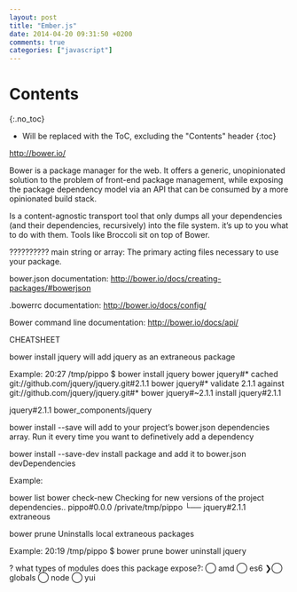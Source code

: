 ```yaml
---
layout: post
title: "Ember.js"
date: 2014-04-20 09:31:50 +0200
comments: true
categories: ["javascript"]
---
```


# Contents
{:.no_toc}

* Will be replaced with the ToC, excluding the "Contents" header
{:toc}

http://bower.io/

Bower is a package manager for the web. It offers a generic, unopinionated solution to the problem of front-end package management, while exposing the package dependency model via an API that can be consumed by a more opinionated build stack. 

Is a content-agnostic transport tool that only dumps all your dependencies (and their dependencies, recursively) into the file system. it’s up to you what to do with them. 
Tools like Broccoli sit on top of Bower.

 ??????????   main string or array: The primary acting files necessary to use your package.



bower.json documentation: http://bower.io/docs/creating-packages/#bowerjson

.bowerrc documentation:     http://bower.io/docs/config/

Bower command line documentation:  http://bower.io/docs/api/


CHEATSHEET

bower install jquery
will add jquery as an extraneous package

Example:
20:27 /tmp/pippo $ bower install jquery
bower jquery#*                  cached git://github.com/jquery/jquery.git#2.1.1
bower jquery#*                validate 2.1.1 against git://github.com/jquery/jquery.git#*
bower jquery#~2.1.1            install jquery#2.1.1

jquery#2.1.1 bower_components/jquery

bower install <package> --save
will add <package> to your project’s bower.json dependencies array. Run it every time you want to definetively add a dependency

bower install <package> --save-dev
install package and add it to bower.json devDependencies


Example:

bower list
bower check-new     Checking for new versions of the project dependencies..
pippo#0.0.0 /private/tmp/pippo
└── jquery#2.1.1 extraneous


bower prune
Uninstalls local extraneous packages

Example:
20:19 /tmp/pippo $ bower prune
bower uninstall     jquery

? what types of modules does this package expose?:
 ◯ amd
 ◯ es6
❯◯ globals
 ◯ node
 ◯ yui

